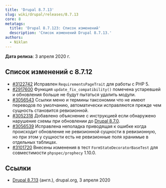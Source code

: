 ```yaml
---
title: 'Drupal 8.7.13'
slug: wiki/drupal/releases/8.7.13
core: 8
metatags:
  title: 'Drupal 8.7.123: Список изменений'
  description: 'Список изменений Drupal 8.7.13.'
authors:
  - Niklan
---
```


**Дата релиза**: 3 апреля 2020 г.

## Список изменений с 8.7.12

- [#3122742](https://www.drupal.org/node/3122742) Исправлен `RequirementsPageTrait` для работы с PHP 5.
- [#2917600](https://www.drupal.org/node/2917600) Функция `update_fix_compatibility()` помечена устаревшей и обновления больше не будут пытаться удалить модули.
- [#3056543](https://www.drupal.org/node/3056543) Ссылки меню и термины таксономии что не имеют переводов по умолчанию, автоматически исправляются прежде чем сущность становится ревизионной.
- [#3052318](https://www.drupal.org/node/3052318) Добавлено объяснение с инструкцией если обнаружено нарушение схемы при обновлении до [Drupal 8.7.0](../8.7.0/index.md).
- [#3056539](https://www.drupal.org/node/3056539) Исправлена неполадка приводящая к ошибке когда происходит обновление не ревизионной сущности в ревизионную, но при этом у сущности есть не ревизионные поля хранимые в отдельных таблицах.
- [#3101720](https://www.drupal.org/node/3101720) Внесены изменения в тест `FormStateDecoratorBaseTest` для совместимости `phpspec/prophecy` 1.10.0.

## Ссылки

- [Drupal 8.7.13](https://www.drupal.org/project/drupal/releases/8.7.13) (англ.), drupal.org, 3 апреля 2020
